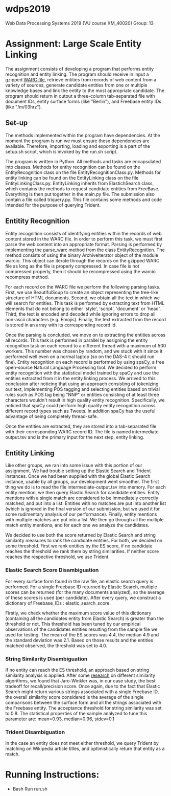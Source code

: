 # wdps2019
Web Data Processing Systems 2019 (VU course XM_40020)
Group: 13 

# Assignment: Large Scale Entity Linking

The assignment consists of developing a program that performs entity recognition and entity linking. 
The program should receive in input a gzipped [WARC file](https://en.wikipedia.org/wiki/Web_ARChive),
retrieve entities from records of web content from a variety of sources, generate candidate entities 
from one or multiple knowledge bases and link the entity to the most appropriate candidate. The program 
should return in output a three-column tab-separated file with document IDs, entity surface forms (like
"Berlin"), and Freebase entity IDs (like "/m/03hrz").  

## Set-up

The methods implemented within the program have dependencies. At the moment the program is run we
must ensure these dependencies are available. Therefore, importing, loading and exporting is a part 
of the setup.sh script, which is invoked by the run.sh script.

The program is written in Python. All methods and tasks are encapsulated into classes. Methods 
for entity recognition can be found on the EntityRecognition class on the file EntityRecognitionClass.py.
Methods for entity linking can be found on the EntityLinking class on the file EntityLinkingClass.py.
EntityLinking inherits from ElastichSearch class, which contains the methods to request candidate entities 
from FreeBase. Everything is then put together in the main.py file.
The submission also contain a file called triquery.py. This file contains some methods and code intended
for the purpose of querying Trident.

## Entitity Recognition

Entity recognition consists of identifying entities within the records of web content stored in the 
WARC file. In order to perform this task, we must first parse the web content into an appropriate
format. Parsing is performed by implementing the parse_warc method from the class EntityRecognition.
The method consists of using the binary ArchiveIterator object of the module warcio. This 
object can iterate through the records on the gzipped WARC file as long as the file is properly
compressed. In case file is not compressed properly, then it should be recompressed using the warcio
recompress method. 

For each record on the WARC file we perform the following parsing tasks. First, we use BeautifulSoup to 
create an object representing the tree-like structure of HTML documents. Second, we obtain all the text
in which we will search for entities. This task is performed by extracting text from HTML elements that 
do not belong to either 'style', 'script', 'document' or 'head'. Third, the text is encoded and decoded
while ignoring errors to drop all non-ascii characters (e.g. Emojis). Finally, the text extracted from the 
record is stored in an array with its corresponding record id. 

Once the parsing is concluded, we move on to extracting the entities across all records. This task is 
performed in parallel by assigning the entity recognition task on each record to a different thread 
with a maximum of 500 workers. This number was chosen by random, and we stuck with it since it performed well
even on a normal laptop (so on the DAS-4 it should run fine). Entity recognition on each record is performed 
by using spaCy, a free open-source Natural Language Processing tool. We decided to perform entity recognition 
with the statistical model trained by spaCy and use the entities extracted from it in the entity linking process. 
We arrived to this conclusion after noticing that using an approach consisting of tokenizing our text, 
implementing POS tagging and selecting entities based on trivial rules such as POS tag being "NNP" or 
entities consisting of at least three characters wouldn't result in high quality entity recognition. Specifically, 
we noticed that spaCy could perform high quality entity recognition across different record types such as Tweets. 
In addition spaCy has the useful advantage of being completely thread-safe. 

Once the entities are extracted, they are stored into a tab-separated file with their corresponding WARC record ID. 
The file is named intermediate-output.tsv and is the primary input for the next step, entity linking. 


## Entitity Linking
Like other groups, we ran into some issue with this portion of our assignment. We had trouble setting up the Elastic Search and Trident instances. Once we had been supplied with the global Elastic Search instance, usable by all groups, our development went smoother.
The first thing we do is to read the file intermediate-output.tsv into memory. For each entity mention, we then query Elastic Search for candidate entities. Entity mentions with a single match are considered to be immediately correctly matched, and put into a list. Entities with no matches are put into another list (which is ignored in the final version of our submission, but we used it for some rudimentary analysis of our performance). Finally, entity mentions with multiple matches are put into a list.
We then go through all the multiple match entity mentions, and for each one we analyze the candidates. 

We decided to use both the score returned by Elastic Search and string similarity measures to rank the candidate entities. For both, we decided on some threshold. First we rank entities by the ES score, if no candidate reaches the threshold we rank them by string similarities. If neither score reaches the respective threshold, we use Trident.

### Elastic Search Score Disambiguation
For every surface form found in the raw file, an elastic search query is performed. For a single Freebase ID returned by Elastic Search, multiple scores can be returned (for the many documents analyzed), so the average of these scores is used (per candidate). After every query, we construct a dictionary of Freebase_IDs : elastic_search_score.

Firstly, we check whether the maximum score value of this dictionary (containing all the candidates entity from Elastic Search) is greater than the threshold or not. This threshold has been tuned by our empirical observations of the candidates entities resulting from the sample file we used for testing. The mean of the ES scores was 4.4, the median 4.9 and the standard deviation was 2.1. Based on those results and the entities matched observed, the threshold was set to 4.0. 

### String Similarity Disambiguation
If no entity can reach the ES threshold, an approach based on string similarity analysis is applied. After some [research](https://www.cs.cmu.edu/~wcohen/postscript/ijcai-ws-2003.pdf) on different similarity algorithms, we found that Jaro-Winkler was, in our case study, the best tradeoff for recall/precision score. Once again, due to the fact that Elastic Search might return various strings associated with a single Freebase ID, the overall similarity score considered is the average of the single comparisons between the surface form and all the strings associated with the Freebase entity. The acceptance threshold for string similarity was set to 0.8. The statistical properties of the sample analyzed to tune this parameter are: mean=0.93, median=0.96, stdev=0.1

### Trident Disambiguation
In the case an entity does not meet either threshold, we query Trident by matching on Wikipedia article titles, and optimistically return that entity as a match.

# Running Instructions:
- Bash Run run.sh <warc-file-name>
